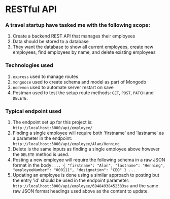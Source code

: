 # RESTful API

### A travel startup have tasked me with the following scope:
1. Create a backend REST API that manages their employees
2. Data should be stored to a database
3. They want the database to show all current employees, create new employees, find employees by name, and delete existing employees

### Technologies used
1. `express` used to manage routes
2. `mongoose` used to create schema and model as part of Mongodb
3. `nodemon` used to automate server restart on save
4. Postman used to test the setup route methods: `GET`, `POST`, `PATCH` and `DELETE`.

### Typical endpoint used
1. The endpoint set up for this project is: `http://localhost:3000/api/employee/`
2. Finding a single employee will require both 'firstname' and 'lastname' as a parameter in the endpoint: `http://localhost:3000/api/employee/Alan/Henning`
3. Delete is the same inputs as finding a single employee above however the `DELETE` method is used.
4. Posting a new employee will require the following schema in a raw JSON format in the body:
`...
{
"firstname": "Alan",
"lastname": "Henning",
"employeeNumber": "000111",
"designation": "CEO"
}
...`
5. Updating an employee is done using a similar approach to posting but the entry 'id' should be used in the endpoint parameter: `http://localhost:3000/api/employee/69484938452383se` and the same raw JSON format headings used above as the content to update.
